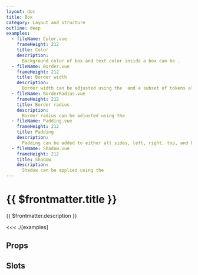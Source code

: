```yaml
---
layout: doc
title: Box
category: Layout and structure
outline: deep
examples:
  - fileName: Color.vue
    frameHeight: 212
    title: Color
    description:
      Background color of box and text color inside a box can be .
  - fileName: Border.vue
    frameHeight: 212
    title: Border width
    description:
      Border width can be adjusted using the  and a subset of tokens allows different types of border.
  - fileName: BorderRadius.vue
    frameHeight: 212
    title: Border radius
    description:
      Border radius can be adjusted using the
  - fileName: Padding.vue
    frameHeight: 212
    title: Padding
    description:
      Padding can be added to either all sides, left, right, top, and bottom
  - fileName: Shadow.vue
    frameHeight: 212
    title: Shadow
    description:
      Shadow can be applied using the
---
```


# {{ $frontmatter.title }}

<Lede>

{{ $frontmatter.description }}

</Lede>

<Examples>

<<< ./[examples]

</Examples>

## Props

<PropsTable />

## Slots

<SlotsTable />
